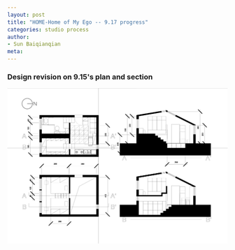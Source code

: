 ```yaml
---
layout: post
title: "HOME-Home of My Ego -- 9.17 progress"
categories: studio process
author:
- Sun Baiqianqian
meta:
---
```




### Design revision on 9.15's plan and section
![1](https://raw.githubusercontent.com/SunBaiqianqian/SunBaiqianqian-Portfolio/master/assets/9.17.jpg)
